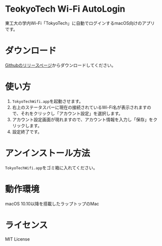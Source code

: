 # TeokyoTech Wi-Fi AutoLogin
東工大の学内Wi-Fi「TokyoTech」に自動でログインするmacOS向けのアプリです。

# ダウンロード
[Githubのリリースページ](https://github.com/nanashiki/TokyoTechWifiLogin/releases)からダウンロードしてください。
# 使い方
1. `TokyoTechWifi.app`を起動させます。
2. 右上のステータスバーに現在の接続されているWi-Fi名が表示されますので、それをクリックし「アカウント設定」を選択します。
3. アカウント設定画面が現れますので、アカウント情報を入力し「保存」をクリックします。
4. 設定終了です。

# アンインストール方法
`TokyoTechWifi.app`をゴミ箱に入れてください。

# 動作環境
macOS 10.10以降を搭載したラップトップのMac

# ライセンス
MIT License
